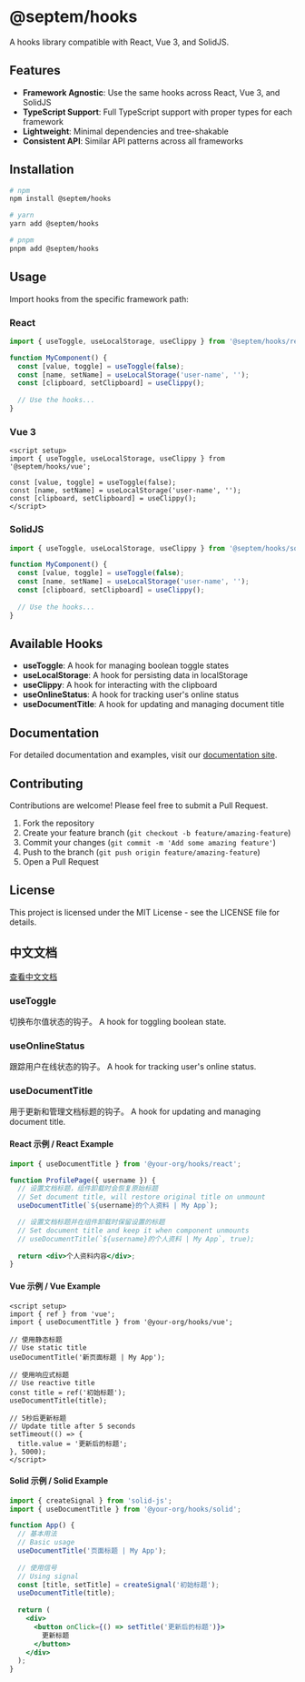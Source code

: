 # @septem/hooks

A hooks library compatible with React, Vue 3, and SolidJS.

## Features

- **Framework Agnostic**: Use the same hooks across React, Vue 3, and SolidJS
- **TypeScript Support**: Full TypeScript support with proper types for each framework
- **Lightweight**: Minimal dependencies and tree-shakable
- **Consistent API**: Similar API patterns across all frameworks

## Installation

```bash
# npm
npm install @septem/hooks

# yarn
yarn add @septem/hooks

# pnpm
pnpm add @septem/hooks
```

## Usage

Import hooks from the specific framework path:

### React

```jsx
import { useToggle, useLocalStorage, useClippy } from '@septem/hooks/react';

function MyComponent() {
  const [value, toggle] = useToggle(false);
  const [name, setName] = useLocalStorage('user-name', '');
  const [clipboard, setClipboard] = useClippy();
  
  // Use the hooks...
}
```

### Vue 3

```vue
<script setup>
import { useToggle, useLocalStorage, useClippy } from '@septem/hooks/vue';

const [value, toggle] = useToggle(false);
const [name, setName] = useLocalStorage('user-name', '');
const [clipboard, setClipboard] = useClippy();
</script>
```

### SolidJS

```jsx
import { useToggle, useLocalStorage, useClippy } from '@septem/hooks/solid';

function MyComponent() {
  const [value, toggle] = useToggle(false);
  const [name, setName] = useLocalStorage('user-name', '');
  const [clipboard, setClipboard] = useClippy();
  
  // Use the hooks...
}
```

## Available Hooks

- **useToggle**: A hook for managing boolean toggle states
- **useLocalStorage**: A hook for persisting data in localStorage
- **useClippy**: A hook for interacting with the clipboard
- **useOnlineStatus**: A hook for tracking user's online status
- **useDocumentTitle**: A hook for updating and managing document title

## Documentation

For detailed documentation and examples, visit our [documentation site](https://your-docs-site.com).

## Contributing

Contributions are welcome! Please feel free to submit a Pull Request.

1. Fork the repository
2. Create your feature branch (`git checkout -b feature/amazing-feature`)
3. Commit your changes (`git commit -m 'Add some amazing feature'`)
4. Push to the branch (`git push origin feature/amazing-feature`)
5. Open a Pull Request

## License

This project is licensed under the MIT License - see the LICENSE file for details.

## 中文文档

[查看中文文档](./README.zh-CN.md)

### useToggle

切换布尔值状态的钩子。
A hook for toggling boolean state.

### useOnlineStatus

跟踪用户在线状态的钩子。
A hook for tracking user's online status.

### useDocumentTitle

用于更新和管理文档标题的钩子。
A hook for updating and managing document title.

#### React 示例 / React Example

```jsx
import { useDocumentTitle } from '@your-org/hooks/react';

function ProfilePage({ username }) {
  // 设置文档标题，组件卸载时会恢复原始标题
  // Set document title, will restore original title on unmount
  useDocumentTitle(`${username}的个人资料 | My App`);

  // 设置文档标题并在组件卸载时保留设置的标题
  // Set document title and keep it when component unmounts
  // useDocumentTitle(`${username}的个人资料 | My App`, true);
  
  return <div>个人资料内容</div>;
}
```

#### Vue 示例 / Vue Example

```vue
<script setup>
import { ref } from 'vue';
import { useDocumentTitle } from '@your-org/hooks/vue';

// 使用静态标题
// Use static title
useDocumentTitle('新页面标题 | My App');

// 使用响应式标题
// Use reactive title
const title = ref('初始标题');
useDocumentTitle(title);

// 5秒后更新标题
// Update title after 5 seconds
setTimeout(() => {
  title.value = '更新后的标题';
}, 5000);
</script>
```

#### Solid 示例 / Solid Example

```jsx
import { createSignal } from 'solid-js';
import { useDocumentTitle } from '@your-org/hooks/solid';

function App() {
  // 基本用法
  // Basic usage
  useDocumentTitle('页面标题 | My App');
  
  // 使用信号
  // Using signal
  const [title, setTitle] = createSignal('初始标题');
  useDocumentTitle(title);
  
  return (
    <div>
      <button onClick={() => setTitle('更新后的标题')}>
        更新标题
      </button>
    </div>
  );
}
```